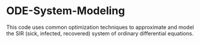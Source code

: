 # ODE-System-Modeling

This code uses common optimization techniques to approximate and model the SIR (sick, infected, recovered) system of ordinary differential equations.
